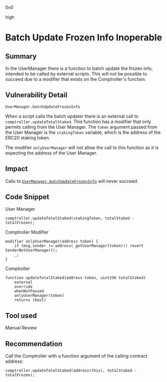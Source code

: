 0x0

high

# Batch Update Frozen Info Inoperable

## Summary

In the UserManager there is a function to batch update the frozen info, intended to be called by external scripts. This will not be possible to succeed due to a modifier that exists on the Comptroller's function.

## Vulnerability Detail

`UserManager.batchUpdateFrozenInfo`

When a script calls the batch updater there is an external call to `comptroller.updateTotalStaked`. This function has a modifier that only permits calling from the User Manager. The `token` argument passed from the User Manager is the `stakingToken` variable, which is the address of the ERC20 staking token.

The modifier `onlyUserManager` will not allow the call to this function as it is expecting the address of the User Manager.

## Impact

Calls to [`UserManager.batchUpdateFrozenInfo`](https://github.com/sherlock-audit/2022-10-union-finance/blob/main/union-v2-contracts/contracts/user/UserManager.sol#L889) will never succeed.

## Code Snippet

User Manager

```solidity
comptroller.updateTotalStaked(stakingToken, totalStaked - totalFrozen);
```

Comptroller Modifier

```solidity
modifier onlyUserManager(address token) {
    if (msg.sender != address(_getUserManager(token))) revert SenderNotUserManager();
    _;
}
```

Comptroller

```solidity
function updateTotalStaked(address token, uint256 totalStaked)
    external
    override
    whenNotPaused
    onlyUserManager(token)
    returns (bool)
```

## Tool used

Manual Review

## Recommendation

Call the Comptroller with a function argument of the calling contract address:

```solidity
comptroller.updateTotalStaked(address(this), totalStaked - totalFrozen);
```


